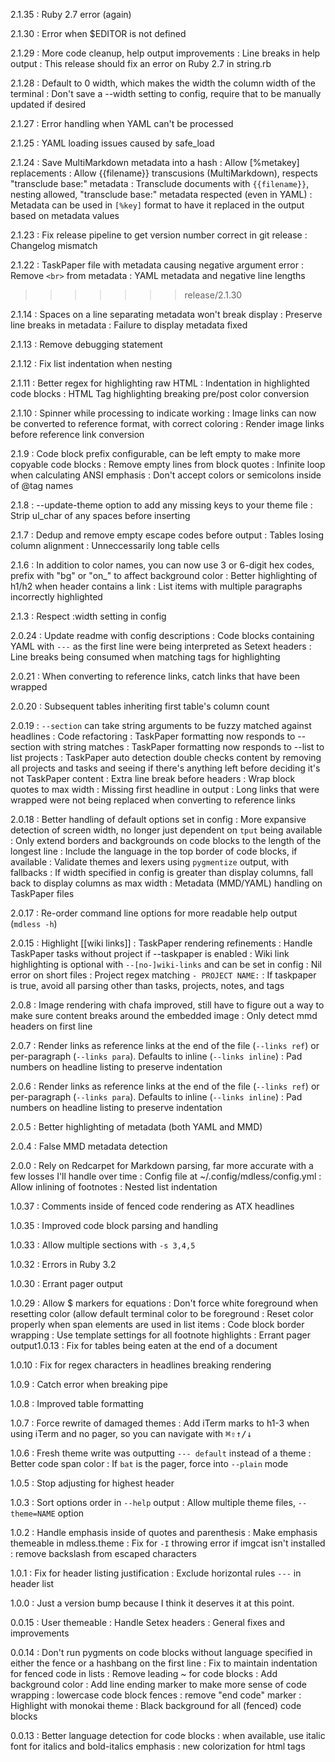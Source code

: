 2.1.35
: Ruby 2.7 error (again)

2.1.30
: Error when $EDITOR is not defined

2.1.29
: More code cleanup, help output improvements
: Line breaks in help output
: This release should fix an error on Ruby 2.7 in string.rb

2.1.28
: Default to 0 width, which makes the width the column width of the terminal
: Don't save a --width setting to config, require that to be manually updated if desired

2.1.27
: Error handling when YAML can't be processed

2.1.25
: YAML loading issues caused by safe_load

2.1.24
: Save MultiMarkdown metadata into a hash
: Allow [%metakey] replacements
: Allow {{filename}} transcusions (MultiMarkdown), respects "transclude base:" metadata
: Transclude documents with `{{filename}}`, nesting allowed, "transclude base:" metadata respected (even in YAML)
: Metadata can be used in `[%key]` format to have it replaced in the output based on metadata values

2.1.23
: Fix release pipeline to get version number correct in git release
: Changelog mismatch

2.1.22
: TaskPaper file with metadata causing negative argument error
: Remove `<br>` from metadata
: YAML metadata and negative line lengths
>>>>>>> release/2.1.30

2.1.14
: Spaces on a line separating metadata won't break display
: Preserve line breaks in metadata
: Failure to display metadata fixed

2.1.13
: Remove debugging statement

2.1.12
: Fix list indentation when nesting

2.1.11
: Better regex for highlighting raw HTML
: Indentation in highlighted code blocks
: HTML Tag highlighting breaking pre/post color conversion

2.1.10
: Spinner while processing to indicate working
: Image links can now be converted to reference format, with correct coloring
: Render image links before reference link conversion

2.1.9
: Code block prefix configurable, can be left empty to make more copyable code blocks
: Remove empty lines from block quotes
: Infinite loop when calculating ANSI emphasis
: Don't accept colors or semicolons inside of @tag names

2.1.8
: --update-theme option to add any missing keys to your theme file
: Strip ul_char of any spaces before inserting

2.1.7
: Dedup and remove empty escape codes before output
: Tables losing column alignment
: Unneccessarily long table cells

2.1.6
: In addition to color names, you can now use 3 or 6-digit hex codes, prefix with "bg" or "on_" to affect background color
: Better highlighting of h1/h2 when header contains a link
: List items with multiple paragraphs incorrectly highlighted

2.1.3
: Respect :width setting in config

2.0.24
: Update readme with config descriptions
: Code blocks containing YAML with `---` as the first line were being interpreted as Setext headers
: Line breaks being consumed when matching tags for highlighting

2.0.21
: When converting to reference links, catch links that have been wrapped

2.0.20
: Subsequent tables inheriting first table's column count

2.0.19
: `--section` can take string arguments to be fuzzy matched against headlines
: Code refactoring
: TaskPaper formatting now responds to --section with string matches
: TaskPaper formatting now responds to --list to list projects
: TaskPaper auto detection double checks content by removing all projects and tasks and seeing if there's anything left before deciding it's not TaskPaper content
: Extra line break before headers
: Wrap block quotes to max width
: Missing first headline in output
: Long links that were wrapped were not being replaced when converting to reference links

2.0.18
: Better handling of default options set in config
: More expansive detection of screen width, no longer just dependent on `tput` being available
: Only extend borders and backgrounds on code blocks to the length of the longest line
: Include the language in the top border of code blocks, if available
: Validate themes and lexers using `pygmentize` output, with fallbacks
: If width specified in config is greater than display columns, fall back to display columns as max width
: Metadata (MMD/YAML) handling on TaskPaper files

2.0.17
: Re-order command line options for more readable help output (`mdless -h`)

2.0.15
: Highlight [[wiki links]]
: TaskPaper rendering refinements
: Handle TaskPaper tasks without project if --taskpaper is enabled
: Wiki link highlighting is optional with `--[no-]wiki-links` and can be set in config
: Nil error on short files
: Project regex matching `- PROJECT NAME:`
: If taskpaper is true, avoid all parsing other than tasks, projects, notes, and tags

2.0.8
: Image rendering with chafa improved, still have to figure out a way to make sure content breaks around the embedded image
: Only detect mmd headers on first line

2.0.7
: Render links as reference links at the end of the file (`--links ref`) or per-paragraph (`--links para`). Defaults to inline (`--links inline`)
: Pad numbers on headline listing to preserve indentation

2.0.6
: Render links as reference links at the end of the file (`--links ref`) or per-paragraph (`--links para`). Defaults to inline (`--links inline`)
: Pad numbers on headline listing to preserve indentation

2.0.5
: Better highlighting of metadata (both YAML and MMD)

2.0.4
: False MMD metadata detection

2.0.0
: Rely on Redcarpet for Markdown parsing, far more accurate with a few losses I'll handle over time
: Config file at ~/.config/mdless/config.yml
: Allow inlining of footnotes
: Nested list indentation

1.0.37
: Comments inside of fenced code rendering as ATX headlines

1.0.35
: Improved code block parsing and handling

1.0.33
: Allow multiple sections with `-s 3,4,5`

1.0.32
: Errors in Ruby 3.2

1.0.30
: Errant pager output

1.0.29
: Allow $ markers for equations
: Don't force white foreground when resetting color (allow default terminal color to be foreground
: Reset color properly when span elements are used in list items
: Code block border wrapping
: Use template settings for all footnote highlights
: Errant pager output1.0.13
: Fix for tables being eaten at the end of a document

1.0.10
: Fix for regex characters in headlines breaking rendering

1.0.9
: Catch error when breaking pipe

1.0.8
: Improved table formatting

1.0.7
: Force rewrite of damaged themes
: Add iTerm marks to h1-3 when using iTerm and no pager, so you can navigate with <kbd>⌘⇧↑/↓</kbd>

1.0.6
: Fresh theme write was outputting `--- default` instead of a theme
: Better code span color
: If `bat` is the pager, force into `--plain` mode

1.0.5
: Stop adjusting for highest header

1.0.3
: Sort options order in `--help` output
: Allow multiple theme files, `--theme=NAME` option

1.0.2
: Handle emphasis inside of quotes and parenthesis
: Make emphasis themeable in mdless.theme
: Fix for `-I` throwing error if imgcat isn't installed
: remove backslash from escaped characters

1.0.1
: Fix for header listing justification
: Exclude horizontal rules `---` in header list

1.0.0
: Just a version bump because I think it deserves it at this point.

0.0.15
: User themeable
: Handle Setex headers
: General fixes and improvements

0.0.14
: Don't run pygments on code blocks without language specified in either the fence or a hashbang on the first line
: Fix to maintain indentation for fenced code in lists
: Remove leading ~ for code blocks
: Add background color
: Add line ending marker to make more sense of code wrapping
: lowercase code block fences
: remove "end code" marker
: Highlight with monokai theme
: Black background for all (fenced) code blocks

0.0.13
: Better language detection for code blocks
: when available, use italic font for italics and bold-italics emphasis
: new colorization for html tags
